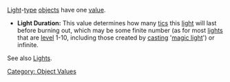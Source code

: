 [Light](:Category:_Lights.md "wikilink")-[type](:Category:_Object_Types.md "wikilink")
[objects](:Category:_Objects.md "wikilink") have one
[value](:Category:_Object_Values.md "wikilink").

-   **Light Duration:** This value determines how many
    [tics](Tics.md "wikilink") this
    [light](:Category:_Lights.md "wikilink") will last before burning
    out, which may be some finite number (as for most
    [lights](:Category:_Lights.md "wikilink") that are
    [level](Object_Level.md "wikilink") 1-10, including those created by
    [casting](Cast.md "wikilink") '[magic
    light](Magic_Light.md "wikilink")') or infinite.

See also [Lights](:Category:_Lights.md "wikilink").

[Category: Object Values](Category:_Object_Values "wikilink")
